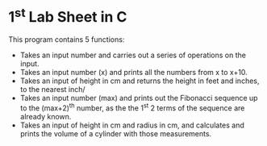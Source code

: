 # 1<sup>st</sup> Lab Sheet in C
This program contains 5 functions:
* Takes an input number and carries out a series of operations on the input.
* Takes an input number (x) and prints all the numbers from x to x+10.
* Takes an input of height in cm and returns the height in feet and inches, to the nearest inch/
* Takes an input number (max) and prints out the Fibonacci sequence up to the (max+2)<sup>th</sup> number, as the the 1<sup>st</sup> 2 terms of the sequence are already known.
* Takes an input of height in cm and radius in cm, and calculates and prints the volume of a cylinder with those measurements.
